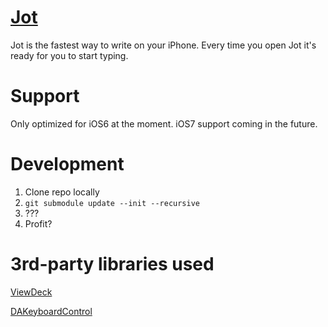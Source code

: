 # [Jot](http://harrywolff.com/jot/)

Jot is the fastest way to write on your iPhone.  Every time you open Jot it's ready for you to start typing.


# Support

Only optimized for iOS6 at the moment.  iOS7 support coming in the future.


# Development

1. Clone repo locally
1. `git submodule update --init --recursive`
1. ???
1. Profit?


# 3rd-party libraries used

[ViewDeck](https://github.com/Inferis/ViewDeck)

[DAKeyboardControl](https://github.com/danielamitay/DAKeyboardControl)